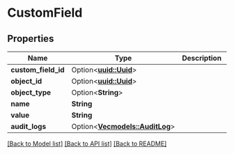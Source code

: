 # CustomField

## Properties

Name | Type | Description | Notes
------------ | ------------- | ------------- | -------------
**custom_field_id** | Option<[**uuid::Uuid**](uuid::Uuid.md)> |  | [optional]
**object_id** | Option<[**uuid::Uuid**](uuid::Uuid.md)> |  | [optional]
**object_type** | Option<**String**> |  | [optional]
**name** | **String** |  | 
**value** | **String** |  | 
**audit_logs** | Option<[**Vec<models::AuditLog>**](AuditLog.md)> |  | [optional]

[[Back to Model list]](../README.md#documentation-for-models) [[Back to API list]](../README.md#documentation-for-api-endpoints) [[Back to README]](../README.md)


